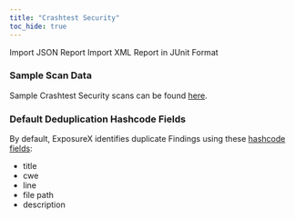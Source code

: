 ```yaml
---
title: "Crashtest Security"
toc_hide: true
---
```

Import JSON Report Import XML Report in JUnit Format

### Sample Scan Data
Sample Crashtest Security scans can be found [here](https://github.com/ExposureX/django-ExposureX/tree/master/unittests/scans/crashtest_security).

### Default Deduplication Hashcode Fields
By default, ExposureX identifies duplicate Findings using these [hashcode fields](https://docs.exposurex.com/en/working_with_findings/finding_deduplication/about_deduplication/):

- title
- cwe
- line
- file path
- description
